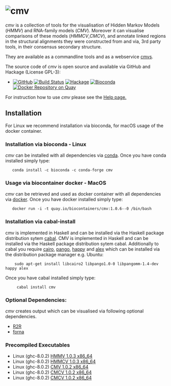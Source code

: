![cmv](http://www.bioinf.uni-freiburg.de/~egg/cmvlogo.png "cmv") 
=========
*cmv* is a collection of tools for the visualisation of Hidden Markov Models (*HMMV*) and RNA-family models (*CMV*).
Moreover it can visualise comparisons of these models (*HMMCV*,*CMCV*), and annotate linked regions in the structural alignments they were constructed from and via, 3rd party tools, in their consensus secondary structure.

They are available as a commandline tools and as a webservice [cmvs](http://rna.informatik.uni-freiburg.de/CMVS/).

The source code of *cmv* is open source and available via GitHub and Hackage (License GPL-3):

*   [![GitHub](https://img.shields.io/github/tag/eggzilla/cmv.svg)](https://github.com/eggzilla/cmv) [![Build Status](https://travis-ci.org/eggzilla/cmv.svg?branch=master)](https://travis-ci.org/eggzilla/cmv) [![Hackage](https://img.shields.io/hackage/v/cmv.svg)](https://hackage.haskell.org/package/cmv) [![Bioconda](https://anaconda.org/bioconda/cmv/badges/version.svg)](https://anaconda.org/bioconda/cmv) [![Docker Repository on Quay](https://quay.io/repository/biocontainers/cmv/status "Docker Repository on Quay")](https://quay.io/repository/repository/biocontainers/cmv)

For instruction how to use *cmv* please see the [Help page.](http://192.52.2.124/cmvs/help)

## Installation
For Linux we recommend installation via bioconda, for macOS usage of the docker container.

### Installation via bioconda - Linux

*cmv* can be installed with all dependencies via [conda](https://conda.io/docs/install/quick.html). Once you have conda installed simply type:

       conda install -c bioconda -c conda-forge cmv
       
### Usage via biocontainer docker - MacOS

*cmv* can be retrieved and used as docker container with all dependencies via [docker](https://docs.docker.com/engine/installation/). Once you have docker installed simply type:

       docker run -i -t quay.io/biocontainers/cmv:1.0.6--0 /bin/bash

### Installation via cabal-install

cmv is implemented in Haskell and can be installed via the Haskell package distribution sytem [cabal](https://www.haskell.org/cabal/). CMV is implemented in Haskell and can be installed via the Haskell package distribution sytem cabal. Additionally to cabal you require [cairo](https://cairographics.org/), [pango](http://www.pango.org/), [happy](https://www.haskell.org/happy/) and [alex](https://www.haskell.org/alex/) which can be installed via the distribution package manager e.g. Ubuntu: 
        
        sudo apt-get install libcairo2 libpango1.0-0 libpangomm-1.4-dev happy alex
   
Once you have cabal installed simply type:

         cabal install cmv

### Optional Dependencies:
*cmv* creates output which can be visualised via following optional dependencies.
* [R2R](http://breaker.research.yale.edu/R2R/)
* [forna](http://rna.tbi.univie.ac.at/forna/)

### Precompiled Executables

* Linux (ghc-8.0.2) [HMMV 1.0.3 x86_64](http://www.bioinf.uni-freiburg.de/~egg/cmvs/bin/HMMV)
* Linux (ghc-8.0.2) [HMMCV 1.0.3 x86_64](http://www.bioinf.uni-freiburg.de/~egg/cmvs/bin/HMMCV)
* Linux (ghc-8.0.2) [CMV 1.0.2 x86_64](http://www.bioinf.uni-freiburg.de/~egg/cmvs/bin/CMV)
* Linux (ghc-8.0.2) [CMCV 1.0.2 x86_64](http://www.bioinf.uni-freiburg.de/~egg/cmvs/bin/CMCV)
* Linux (ghc-8.0.2) [CMCV 1.0.2 x86_64](http://www.bioinf.uni-freiburg.de/~egg/cmvs/bin/CMCWStoCMCV)
   
